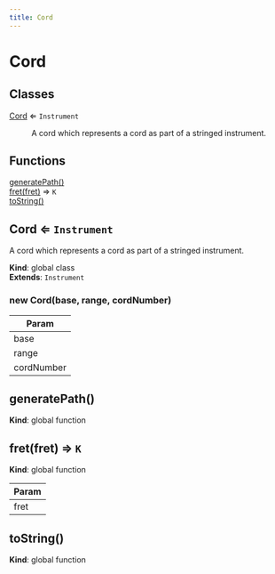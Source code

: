 ```yaml
---
title: Cord
---
```


# Cord

## Classes

<dl>
<dt><a href="#Cord">Cord</a> ⇐ <code>Instrument</code></dt>
<dd><p>A cord which represents a cord as part of a stringed instrument.</p>
</dd>
</dl>

## Functions

<dl>
<dt><a href="#generatePath">generatePath()</a></dt>
<dd></dd>
<dt><a href="#fret">fret(fret)</a> ⇒ <code>K</code></dt>
<dd></dd>
<dt><a href="#toString">toString()</a></dt>
<dd></dd>
</dl>

<a name="Cord"></a>

## Cord ⇐ <code>Instrument</code>
A cord which represents a cord as part of a stringed instrument.

**Kind**: global class  
**Extends**: <code>Instrument</code>  
<a name="new_Cord_new"></a>

### new Cord(base, range, cordNumber)

| Param |
| --- |
| base | 
| range | 
| cordNumber | 

<a name="generatePath"></a>

## generatePath()
**Kind**: global function  
<a name="fret"></a>

## fret(fret) ⇒ <code>K</code>
**Kind**: global function  

| Param |
| --- |
| fret | 

<a name="toString"></a>

## toString()
**Kind**: global function  
